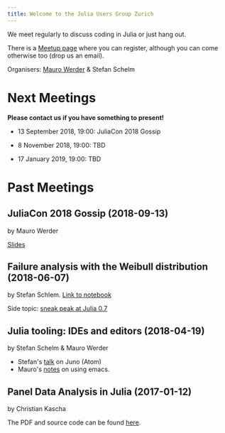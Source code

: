 ```yaml
---
title: Welcome to the Julia Users Group Zurich
---
```


We meet regularly to discuss coding in Julia or just hang out.

There is a
[Meetup page](https://www.meetup.com/de-DE/Zurich-Julia-User-Group/)
where you can register, although you can come otherwise too (drop us
an email).

Organisers: [Mauro Werder](https://github.com/mauro3/) & Stefan Schelm

# Next Meetings

**Please contact us if you have something to present!**

- 13 September 2018, 19:00: JuliaCon 2018 Gossip

- 8 November 2018, 19:00: TBD

- 17 January 2019, 19:00: TBD

# Past Meetings

## JuliaCon 2018 Gossip (2018-09-13)
by Mauro Werder

[Slides](talks/talk-2018-09-13/slides.md)

## Failure analysis with the Weibull distribution (2018-06-07)
by Stefan Schlem. [Link to notebook](https://github.com/julia-users-zurich/julia-users-zurich.github.io/blob/master/talks/talk-2018-06/ju_talk_weibull.ipynb)

Side topic: [sneak peak at Julia 0.7](talks/talk-2018-06/julia-07.md)

## Julia tooling: IDEs and editors (2018-04-19)
by Stefan Schelm & Mauro Werder

- Stefan's [talk](https://raw.githubusercontent.com/julia-users-zurich/julia-users-zurich.github.io/master/talks/talk-2018-04/Julia_IDEs.pdf) on Juno (Atom)
- Mauro's [notes](talks/talk-2018-04/emacs.md) on using emacs.

## Panel Data Analysis in Julia (2017-01-12)
by Christian Kascha

The PDF and source code can be found [here](https://github.com/julia-users-zurich/julia-users-zurich.github.io/tree/master/talks/talk-2017-01).
